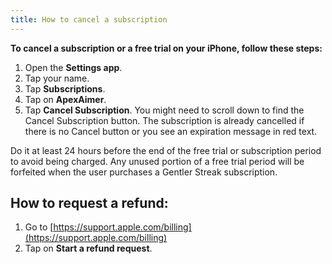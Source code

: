 ```yaml
---
title: How to cancel a subscription
---
```


**To cancel a subscription or a free trial on your iPhone, follow these steps:**

1. Open the **Settings app**.
2. Tap your name.
3. Tap **Subscriptions**.
4. Tap on **ApexAimer**.
5. Tap **Cancel Subscription**. You might need to scroll down to find the Cancel Subscription button. The subscription is already cancelled if there is no Cancel button or you see an expiration message in red text.

Do it at least 24 hours before the end of the free trial or subscription period to avoid being charged. Any unused portion of a free trial period will be forfeited when the user purchases a Gentler Streak subscription.

## How to request a refund:

1. Go to [https://support.apple.com/billing](https://support.apple.com/billing)
2. Tap on **Start a refund request**.
